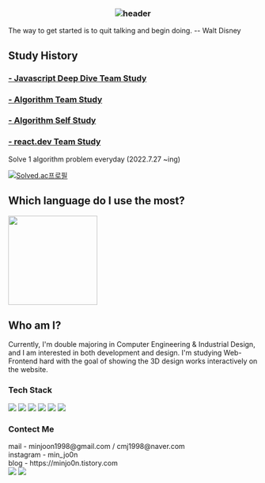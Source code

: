 <h3 align="center">

![header](https://capsule-render.vercel.app/api?type=waving&color=gradient&height=150&section=header&text=Hi!%20I'm%20[MinJoon]!&fontAlign=50&fontAlignY=50&fontSize=70&fontColor=ffffff)
</h3>

<!--## Minjoon's Github Stats-->
The way to get started is to quit talking and begin doing. -- Walt Disney

<!-- <a href="https://github.com/minjo0n61"><img align="center" style="height:180px" src="https://github-readme-stats.vercel.app/api?username=minjo0n61&theme=flag-india&show_icons=true&hide=stars,prs&count_private=true"/> </a> 
<br/>-->


## Study History
### <a href="https://www.notion.so/7ca2240f6576448fb55c5de784bf986a">- Javascript Deep Dive Team Study</a>
### <a href="https://www.notion.so/c909914219d145a18d1373af42f10e53">- Algorithm Team Study</a>
### <a href="https://solved.ac/profile/minjo0n61">- Algorithm Self Study</a>
### <a href="https://fish-rodent-fb1.notion.site/8ebb8ae66521455daa54e797e6b7a4b7?pvs=4">- react.dev Team Study</a>
Solve 1 algorithm problem everyday (2022.7.27 ~ing)

[![Solved.ac프로필](http://mazassumnida.wtf/api/v2/generate_badge?boj=minjo0n61)](https://solved.ac/minjo0n61)


## Which language do I use the most?

<a href="https://github.com/minjo0n61"><img align="center" style="height:180px" src="https://github-readme-stats.vercel.app/api/top-langs/?username=minjo0n61&layout=compact&theme=flag-india&hide_border=true" /></a> 


## Who am I?

Currently, I'm double majoring in Computer Engineering & Industrial Design, and I am interested in both development and design. I'm studying Web-Frontend hard with the goal of showing the 3D design works interactively on the website.
<br/>
<h3 align="left">Tech Stack</h3>
<div style="margin: ; text-align: left;" "text-align: left;">
  <img src="https://img.shields.io/badge/React-61DAFB?style=for-the-badge&logo=React&logoColor=white">
  <img src="https://img.shields.io/badge/Javascript-F7DF1E?style=for-the-badge&logo=Javascript&logoColor=white">
  <img src="https://img.shields.io/badge/HTML5-E34F26?style=for-the-badge&logo=HTML5&logoColor=white">
  <img src="https://img.shields.io/badge/StyledComponents-DB7093?style=for-the-badge&logo=StyledComponents&logoColor=white">
  <img src="https://img.shields.io/badge/Eslint-4B32C3?style=for-the-badge&logo=Eslint&logoColor=white">
  <img src="https://img.shields.io/badge/Prettier-F7B93E?style=for-the-badge&logo=Prettier&logoColor=white">
 </div>


<h3 align="left">Contect Me</h3>
<p align="left">
mail - minjoon1998@gmail.com / cmj1998@naver.com <br/>
instagram - min_jo0n <br/>
blog - https://minjo0n.tistory.com<br/>
<a href="https://hits.seeyoufarm.com"><img src="https://hits.seeyoufarm.com/api/count/incr/badge.svg?url=https%3A%2F%2Fgithub.com%2Fminjo0n61&count_bg=%2379C83D&title_bg=%23555555&icon=react.svg&icon_color=%2314E1D6&title=hits&edge_flat=false"/></a>
<a href="https://hits.seeyoufarm.com"><img src="https://hits.seeyoufarm.com/api/count/incr/badge.svg?url=https%3A%2F%2Fminjo0n.tistory.com&count_bg=%2379C83D&title_bg=%23555555&icon=svelte.svg&icon_color=%23E1142D&title=blog&edge_flat=false"/></a>
</p>








<!--
------------------------------------------
gif도전
<lottie-player
  autoplay
  controls
  loop
  mode="normal"
  src="https://assets3.lottiefiles.com/packages/lf20_UJNc2t.json"
  style="width: 320px"
>
</lottie-player>
<lottie-player autoplay controls loop mode="normal" style="width: 320px">
</lottie-player>
-->
<!--
**minjo0n61/minjo0n61** is a ✨ _special_ ✨ repository because its `README.md` (this file) appears on your GitHub profile.

Here are some ideas to get you started:

- 🔭 I’m currently working on ...
- 🌱 I’m currently learning ...
- 👯 I’m looking to collaborate on ...
- 🤔 I’m looking for help with ...
- 💬 Ask me about ...
- 📫 How to reach me: ...
- 😄 Pronouns: ...
- ⚡ Fun fact: ...
-->
